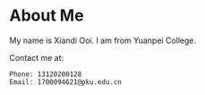 # About Me

My name is Xiandi Ooi. I am from Yuanpei College.


Contact me at:
```
Phone: 13120200128
Email: 1700094621@pku.edu.cn
```
